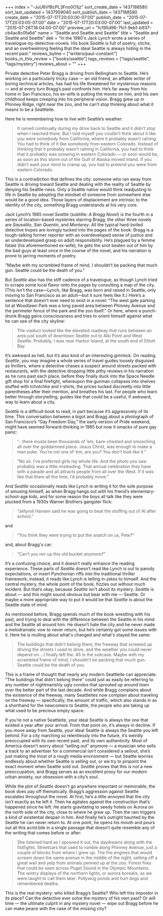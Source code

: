+++
index = "-JuU6VfBcPL3Fno0O1jz"
sort_create_date = 1437188580
sort_last_updated = 1437959040
sort_publish_date = 1437188580
create_date = "2015-07-17T20:03:00-07:00"
publish_date = "2015-07-17T20:03:00-07:00"
date = "2015-07-17T20:03:00-07:00"
last_updated = "2015-07-26T18:04:00-07:00"
preview_url = "fc195d96-7fcf-9eb1-b937-cb4ac8c0fa6d"
name = "Seattle and Seattle and Seattle"
title = "Seattle and Seattle and Seattle"
dek = "In the 1980's Jack Lynch wrote a series of travelogue-by-detective-novels. His book *Seattle* is full of poetry, cliche, and an overhwelming feeling that the ideal Seattle is always hiding in the recent past."
reviews_byline = ["writers/paul-constant"]
books_in_this_review = ["books/seattle"]
tags_reviews = ["tags/seattle", "tags/mystery"]
reviews_about = ""
+++

Private detective Peter Bragg is driving from Bellingham to Seattle. He’s working on a particularly tricky case — an old friend, an affable writer of boring technical articles, has had his life threatened for mysterious reasons — and at every turn Bragg’s past confronts him. He’s far away from his home in San Francisco, his ex-wife is putting the moves on him, and his own childhood keeps creeping into his peripheral vision. Bragg grew up in Phinney Ridge, right near the zoo, and he can’t stop thinking about what it means to be a Seattleite. 

Here he is remembering how to live with Seattle’s weather:

<blockquote>It rained continually during my drive back to Seattle and it didn’t stop when I reached there. But I told myself you couldn’t think about it like you were somebody from California, where it probably wasn’t raining. You had to think of it like somebody from eastern Colorado. Instead of thinking that it probably wasn’t raining in California, you had to think that it probably was snowing in eastern Colorado — or soon would be, as soon as this storm out of the Gulf of Alaska moved inland. If you didn’t want your mind to cramp up, you had to pretend you were from eastern Colorado.</blockquote>

This is a contradiction that defines the city: someone who ran away from Seattle is driving toward Seattle and dealing with the reality of Seattle by denying his Seattle-ness. Only a Seattle native would think readjusting to life in Seattle by adopting the mindset of someone from somewhere else would be a good idea. Those layers of displacement are intrinsic to the identity of the city, something Bragg understands at his very core. 

<div class="break"></div>

Jack Lynch’s 1985 novel *Seattle* (subtitle: *A Bragg Novel*) is the fourth in a series of location-based mysteries starring Bragg; the other three novels are *Sausalito*, *San Quentin*, and *Monterey*. All the typical hard-boiled detective tropes are lovingly tucked into the pages of the book: Bragg is a tough-talking former reporter with an overdeveloped sense of justice and an underdeveloped grasp on adult responsibility. He’s plagued by a femme fatale (his aforementioned ex-wife), he gets the snot beaten out of him by the bad guys at least once in the course of the novel, and his narration is prone to jarring moments of poetry.

<p class="pull-quote">"Maybe with my scrambled frame of mind, I shouldn’t be packing that much gun. Seattle could be the death of you."</p>

But *Seattle*  also has the stiff cadence of a travelogue, as though Lynch tried to scrape some local flavor onto the pages by consulting a map of the city. (This isn’t the case—Lynch, like Bragg, was born and raised in Seattle, only moving to San Francisco as an adult—but it sure feels like it.) Here’s a sentence that doesn’t ever need to exist in a novel: “The west gate parking lot at Woodlawn Park was a long paved area between Phinney Avenue and the perimeter fence of the park and the zoo itself.” Or here, where a punch-drunk Bragg gains consciousness and tries to orient himself against what he can see of the city skyline:

<blockquote>The viaduct looked like the elevated roadway that runs between an area just south of downtown Seattle out to Alki Point and West Seattle. Probably, I was near Harbor Island, at the south end of Elliott Bay.</blockquote>

It’s awkward as hell, but it’s also kind of an interesting gimmick. On reading *Seattle*, you may imagine a whole series of travel guides loosely disguised as thrillers, where a detective chases a suspect around streets packed with restaurants, with the detective dropping little pithy reviews in his narration as he runs past each place, before they finally duck into the Space Needle gift shop for a final firefight, whereupon the gunman collapses into shelves stuffed with tchotchke and t-shirts, the prices tucked discreetly into little parentheses after their mention, and breathes his last. For people who learn better through storytelling, guides like that could be a useful, if awkward, way to learn about a city.

*Seattle* is a difficult book to read, in part because it’s aggressively of its time. This conversation between a bigot and Bragg about a photograph of San Francisco’s “Gay Freedom Day,” the early version of Pride weekend, might have seemed forward-thinking in 1985 but now it smacks of pure gay panic:

<blockquote>“...there musta been thousands of ‘em, bare-chested and smooching all over the goddamned place. Jesus Christ, was enough to make a man puke. You’re not one of ‘em, are you? You don’t look like it.”</blockquote>

<blockquote>“No sir. I’ve preferred girls my whole life. And the photo you saw probably was a little misleading. That annual celebration they have with a parade and all attracts people from all over the West. If it was like that there all the time, I’d probably move.”</blockquote>

And *Seattle* occasionally reads like Lynch is writing it for the sole purpose of amusing himself, as when Bragg hangs out with his friend’s elementary-school-age kids, and for some reason the boys all talk like they were plucked from a 1930s Warner Brothers gangster flick:

<blockquote>“Jellyroll Hansen said he was going to beat the stuffing out of Al after school.”</blockquote>

and

<blockquote>“You think they were trying to put the snatch on us, Pete?”</blockquote>

and, about Bragg's car:

<blockquote>“Can’t you rev up this old bucket anymore?”</blockquote>

It’s a confusing choice, and it doesn’t really enhance the reading experience. These parts of *Seattle* doesn’t read like Lynch is out to parody expectations, or insert Pynchonian riffs into the traditional thriller framework; instead, it reads like Lynch is telling in-jokes to himself. And the central mystery, the whole point of the book, fizzles out without much incident. But that’s okay, because *Seattle* isn’t about its mystery. *Seattle* is about — and this might sound obvious but bear with me — Seattle. Or maybe a more appropriate way to put it would be that *Seattle* is about the Seattle state of mind. 

<div class="break"></div>

As mentioned before, Bragg spends much of the book wrestling with his past, and trying to deal with the difference between the Seattle in his mind and the Seattle all around him. He doesn’t hate the city and he never made a melodramatic vow to never return, but he’s certainly got some issues with it. Here he is mulling about what's changed and what's stayed the same:

<blockquote>The buildings that didn’t belong there, the freeway that screwed up driving the streets I used to drive, and the weather you could never depend on….I finally left the .45 in the suitcase. Maybe with my scrambled frame of mind, I shouldn’t be packing that much gun. Seattle could be the death of you.</blockquote>

This is a frame of thought that nearly any modern Seattleite can appreciate. “The buildings that didn’t belong there” could just as easily be referring to any number of nightmarishly ugly condos that sprouted up around town over the better part of the last decade. And while Bragg complains about the existence of the freeway, many Seattleites now complain about traveling on the freeway — specifically, the amount of traffic, which also stands in as a shorthand for the newcomers to Seattle, the people who are taking up what used to be precious empty space.

If you’re not a native Seattleite, your ideal Seattle is always the one that existed a year after your arrival. From that point on, it’s always in decline. If you move away from Seattle, your ideal Seattle is always the Seattle you left behind. For a city marching so relentlessly into the future, it’s weirdly preoccupied with its own recent past, and its own authenticity. Most of America doesn’t worry about “selling out” anymore — a musician who sells a track to an advertiser for a commercial isn’t considered a sellout, she’s just making the most of a rough media environment — but Seattle worries endlessly about whether Seattle is selling out, or we try to  pinpoint the exact moment when Seattle sold out. *Seattle* proves that this is not a new preoccupation, and Bragg serves as an excellent proxy for our modern urban anxiety, our obsession with a city’s soul.

<div class="break"></div>

While the plot of *Seattle* doesn’t go anywhere important or memorable, the book does pay off thematically. Bragg’s aggression against Seattle escalates throughout the novel. At first, he’s a little annoyed that the city isn’t exactly as he left it. Then he agitates against the construction that’s happened since he left. He starts gravitating to seedy hotels on Aurora on the north side of the city, close to where he grew up. Then the rain triggers a kind of existential despair in him. And finally he’s outright haunted by the Seattle he can never return to. At one point, he opens his mouth and pours out all this acrid bile in a single passage that doesn’t quite resemble any of the writing that comes before or after:

<blockquote>She listened hard as I spooned it out, the daydreams along with the fistfights. Streetcars that used to rumble along Phinney Avenue, just a couple of blocks from where I grew up. The fire engines that would scream down the same avenue in the middle of the night, setting off a great wail and yelp from animals penned up at the zoo. Forest fires that could be seen across Puget Sound in the Olympic Mountains. The wintry displays of the northern lights, or aurora borealis, as we were taught to call them later. Pollywog ponds and hurt dogs and remembered deaths.</blockquote>

This is the real mystery: who killed Bragg’s Seattle? Who left this impostor in its place? Can the detective ever solve the mystery of his own past? Or will time — the ultimate culprit in any mystery novel — wipe out Bragg before he can make peace with the case of the missing city?